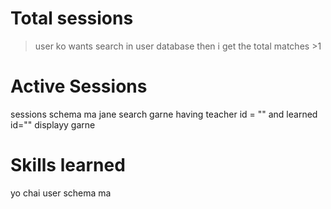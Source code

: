# Total sessions

> user ko wants search in user database then i get the total matches >1

# Active Sessions

sessions schema ma jane search garne having teacher id = "" and learned id="" displayy garne

# Skills learned 
yo chai user schema ma 
